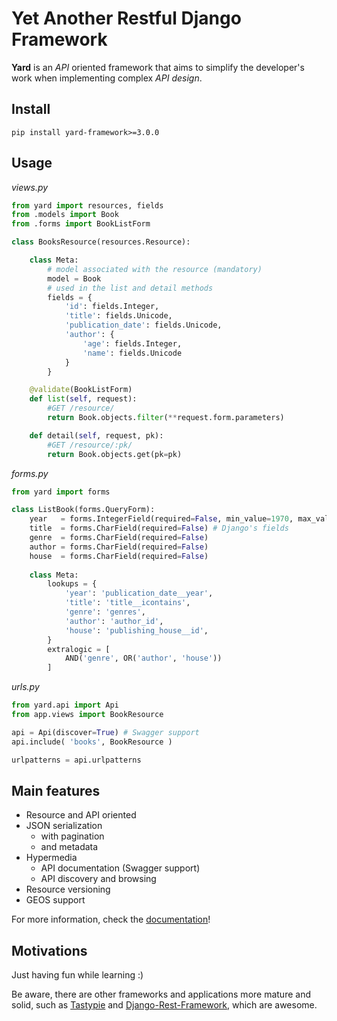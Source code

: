 # Yet Another Restful Django Framework

**Yard** is an *API* oriented framework that aims to simplify the developer's work when implementing complex *API design*.


## Install

    pip install yard-framework>=3.0.0


## Usage

*views.py*

```python
from yard import resources, fields
from .models import Book
from .forms import BookListForm

class BooksResource(resources.Resource):

    class Meta:
        # model associated with the resource (mandatory)
        model = Book
        # used in the list and detail methods
        fields = {
            'id': fields.Integer, 
            'title': fields.Unicode, 
            'publication_date': fields.Unicode, 
            'author': {
                'age': fields.Integer,
                'name': fields.Unicode
            }        
        }

    @validate(BookListForm)
    def list(self, request):
        #GET /resource/
        return Book.objects.filter(**request.form.parameters)

    def detail(self, request, pk):
        #GET /resource/:pk/
        return Book.objects.get(pk=pk)
```

*forms.py*

```python
from yard import forms

class ListBook(forms.QueryForm):
    year   = forms.IntegerField(required=False, min_value=1970, max_value=2012)
    title  = forms.CharField(required=False) # Django's fields
    genre  = forms.CharField(required=False)
    author = forms.CharField(required=False)
    house  = forms.CharField(required=False)
    
    class Meta:
        lookups = {
            'year': 'publication_date__year',
            'title': 'title__icontains',
            'genre': 'genres',
            'author': 'author_id',
            'house': 'publishing_house__id',
        }
        extralogic = [
            AND('genre', OR('author', 'house'))   
        ]
```

*urls.py*

```python
from yard.api import Api
from app.views import BookResource

api = Api(discover=True) # Swagger support
api.include( 'books', BookResource )

urlpatterns = api.urlpatterns
```

    
    
## Main features

- Resource and API oriented 
- JSON serialization
    - with pagination
    - and metadata
- Hypermedia
    - API documentation (Swagger support)
    - API discovery and browsing
- Resource versioning
- GEOS support

For more information, check the [documentation](docs/index.md)!


## Motivations

Just having fun while learning :)

Be aware, there are other frameworks and applications more mature and solid, such as [Tastypie](http://django-tastypie.readthedocs.org/en/latest/) and [Django-Rest-Framework](http://django-rest-framework.org/), which are awesome.
